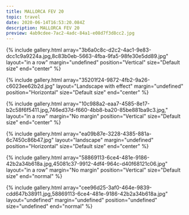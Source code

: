 ```yaml
---
title: MALLORCA FEV 20
topic: travel
date: 2020-06-14T16:53:20.084Z
description: MALLORCA FEV 20
preview: 4ab9cdee-7ac2-4adc-84a1-e08d7f3d8cc2.jpg
---
```

{% include gallery.html array="3b6a0c8c-d2c2-4ac1-9e83-dcc1c9a9224a.jpg,8c83b0eb-5663-4fba-9fa5-98fe30e5dd89.jpg" layout="in a row" margin="undefined" position="Vertical" size="Default size" end="center" %}





{% include gallery.html array="35201f24-9872-4fb2-9a26-c6023ee62b2d.jpg" layout="Landscape with effect" margin="undefined" position="Horizontal" size="Default size" end="center" %}

{% include gallery.html array="10c988a2-eaa7-4585-8e17-b2c58f6f5411.jpg,746ed37d-f660-4bb8-ba20-85be881ba9c3.jpg," layout="in a row" margin="No margin" position="Vertical" size="Default size" end="center" %}



{% include gallery.html array="ea09b87e-3228-4385-881a-6c7450c86b47.jpg" layout="landscape" margin="undefined" position="Horizontal" size="Default size" end="center" %}





{% include gallery.html array="58869113-6ce4-481e-9186-42b2a34b618a.jpg,45081c37-9912-4df4-964c-d40f68121c06.jpg" layout="in a row" margin="No margin" position="Vertical" size="Default size" end="normal" %}



{% include gallery.html array="cee96d25-3af0-464e-9839-cdd647b38911.jpg,58869113-6ce4-481e-9186-42b2a34b618a.jpg" layout="undefined" margin="undefined" position="undefined" size="undefined" end="normal" %}